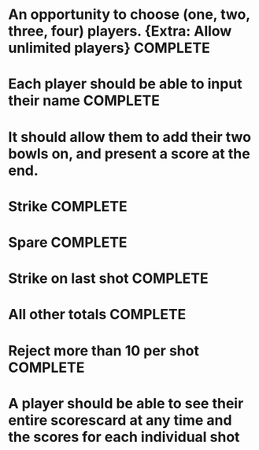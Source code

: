 # An opportunity to choose (one, two, three, four) players. {Extra: Allow unlimited players} COMPLETE

# Each player should be able to input their name COMPLETE

# It should allow them to add their two bowls on, and present a score at the end.
  # Strike COMPLETE
  # Spare COMPLETE
  # Strike on last shot COMPLETE
  # All other totals COMPLETE 
  # Reject more than 10 per shot COMPLETE

# A player should be able to see their entire scorescard at any time and the scores for each individual shot

